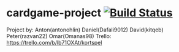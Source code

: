 # cardgame-project [![Build Status](https://travis-ci.com/Dafali9012/cardgame-project.svg?branch=main)](https://travis-ci.com/Dafali9012/cardgame-project)

Project by: 
Anton(antonohlin) 
Daniel(Dafali9012) 
David(kitqeb)
Peter(razvan22)
Omar(Omanas98) 
Trello:
https://trello.com/b/lb71OXAt/kortspel
